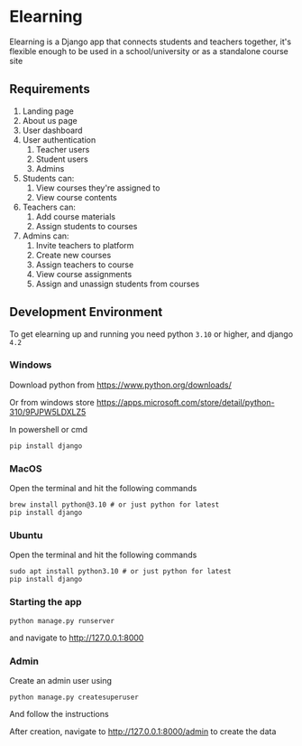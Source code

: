 # Elearning
Elearning is a Django app that connects students and teachers together, it's flexible enough to be used in a school/university or as a standalone course site

## Requirements
1. Landing page
2. About us page
3. User dashboard
4. User authentication
    1. Teacher users
    2. Student users
    3. Admins
5. Students can:
    1. View courses they're assigned to
    2. View course contents
6. Teachers can:
    1. Add course materials
    2. Assign students to courses
7. Admins can:
    1. Invite teachers to platform
    2. Create new courses
    3. Assign teachers to course
    4. View course assignments
    5. Assign and unassign students from courses

## Development Environment
To get elearning up and running you need python `3.10` or higher, and django `4.2`

### Windows
Download python from https://www.python.org/downloads/

Or from windows store https://apps.microsoft.com/store/detail/python-310/9PJPW5LDXLZ5

In powershell or cmd 
```shell
pip install django
```

### MacOS
Open the terminal and hit the following commands
```shell
brew install python@3.10 # or just python for latest
pip install django
```

### Ubuntu
Open the terminal and hit the following commands
```shell
sudo apt install python3.10 # or just python for latest
pip install django
```

### Starting the app
```shell
python manage.py runserver
```

and navigate to http://127.0.0.1:8000

### Admin
Create an admin user using
```shell
python manage.py createsuperuser
```

And follow the instructions

After creation, navigate to http://127.0.0.1:8000/admin to create the data